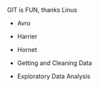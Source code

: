 GIT is FUN, thanks Linus
* Avro
* Harrier
* Hornet

* Getting and Cleaning Data
* Exploratory Data Analysis

